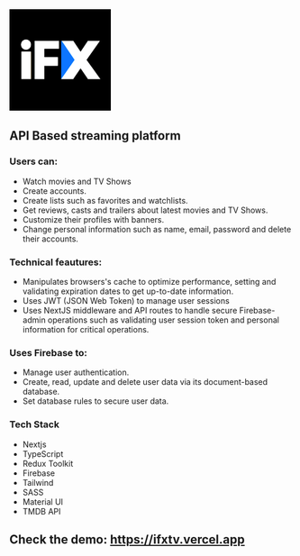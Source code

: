 
<img src="public/apple-icon-180.png" alt="IFX logo">

## API Based streaming platform
### Users can:
- Watch movies and TV Shows
- Create accounts.
- Create lists such as favorites and watchlists.
- Get reviews, casts and trailers about latest movies and TV Shows.
- Customize their profiles with banners.
- Change personal information such as name, email, password and delete their accounts.

### Technical feautures:

- Manipulates browsers's cache to optimize performance, setting and validating expiration dates to get up-to-date information.
- Uses JWT (JSON Web Token) to manage user sessions 
- Uses NextJS middleware and API routes to handle secure Firebase-admin operations such as validating user session token and personal information for critical operations.

### Uses Firebase to:
- Manage user authentication.
- Create, read, update and delete user data via its document-based database.
- Set database rules to secure user data.


### Tech Stack
- Nextjs
- TypeScript
- Redux Toolkit
- Firebase
- Tailwind
- SASS
- Material UI
- TMDB API

## Check the demo: https://ifxtv.vercel.app
